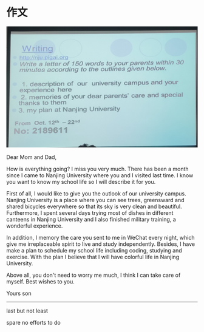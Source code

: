 # 作文

![](./image/2020-10-12-14-37-23.png)

Dear Mom and Dad,

How is everything going? I miss you very much. There has been a month since I came to Nanjing University where you and I visited last time. I know you want to know my school life so I will describe it for you.

First of all, I would like to give you the outlook of our university campus. Nanjing University is a place where you can see trees, greensward and shared bicycles everywhere so that its sky is very clean and beautiful. Furthermore, I spent several days trying most of dishes in different canteens in Nanjing University and I also finished military training, a wonderful experience.

In addition, I memory the care you sent to me in WeChat every night, which give me irreplaceable spirit to live and study independently. Besides, I have make a plan to schedule my school life including coding, studying and exercise. With the plan I believe that I will have colorful life in Nanjing University.

Above all, you don't need to worry me much, I think I can take care of myself. Best wishes to you.

Yours son

---

last but not least

spare no efforts to do
